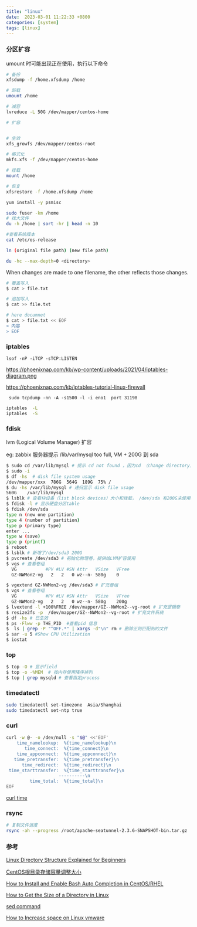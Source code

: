 ```yaml
---
title: "linux"
date:  2023-03-01 11:22:33 +0800
categories: [system]
tags: [linux]
---
```



### 分区扩容

umount 时可能出现正在使用，执行以下命令

```sh
# 备份
xfsdump -f /home.xfsdump /home

# 卸载
umount /home

# 减容
lvreduce -L 50G /dev/mapper/centos-home

# 扩容


# 生效
xfs_growfs /dev/mapper/centos-root

# 格式化
mkfs.xfs -f /dev/mapper/centos-home

# 挂载
mount /home

# 恢复
xfsrestore -f /home.xfsdump /home
```

```sh
yum install -y psmisc

sudo fuser -km /home
# 找大文件
du -h /home | sort -hr | head -n 10
```

```bash
#查看系统版本
cat /etc/os-release

ln (original file path) (new file path)

du -hc --max-depth=0 <directory>

```

When changes are made to one filename, the other reflects those changes.


```sh
# 覆盖写入
$ cat > file.txt

# 追加写入
$ cat >> file.txt

# here documnet
$ cat > file.txt << EOF
> 内容
> EOF
```

### iptables

`lsof -nP -iTCP -sTCP:LISTEN`

https://phoenixnap.com/kb/wp-content/uploads/2021/04/iptables-diagram.png

https://phoenixnap.com/kb/iptables-tutorial-linux-firewall

` sudo tcpdump -nn -A -s1500 -l -i eno1  port 31198`

```bash
iptables  -L
iptables  -S
```

###  fdisk

lvm (Logical Volume Manager) 扩容

eg: zabbix 服务器提示 /lib/var/mysql too full, VM + 200G 到 sda

```sh
$ sudo cd /var/lib/mysql # 提示 cd not found ，因为cd （change directory）不是程序,所以要切换用户
$ sudo -i
$ df -hs  # disk file system usage
/dev/mapper/xxx  786G  564G  189G  75% /
$ du -hs /var/lib/mysql # 递归显示 disk file usage
560G    /var/lib/mysql
$ lsblk # 查看块设备（list block devices）大小和挂载， /dev/sda 有200G未使用
$ fdisk -l # 显示硬盘分区table
$ fdisk /dev/sda
type n (new one partition)
type 4 (number of partition)
type p (primary type)
enter ...
type w (save)
type p (printf)
$ reboot
$ lsblk # 新增了/dev/sda3 200G
$ pvcreate /dev/sda3 # 初始化物理卷，提供给LVM扩容使用
$ vgs # 查看卷组
  VG           #PV #LV #SN Attr   VSize   VFree
  GZ-NWMon2-vg   2   2   0 wz--n- 580g    0

$ vgextend GZ-NWMon2-vg /dev/sda3 # 扩充卷组
$ vgs # 查看卷组
  VG           #PV #LV #SN Attr   VSize   VFree
  GZ-NWMon2-vg   2   2   0 wz--n- 580g    200g
$ lvextend -l +100%FREE /dev/mapper/GZ--NWMon2--vg-root # 扩充逻辑卷
$ resize2fs -p  /dev/mapper/GZ--NWMon2--vg-root # 扩充文件系统
$ df -hs # 已生效
$ ps -Flww -p THE_PID  #查看pid 信息
$  ls | grep -P "^OFF.*" | xargs -d"\n" rm # 删除正则匹配到的文件
$ sar -u 5 #Show CPU Utilization
$ iostat

```


###  top

```sh
$ top -O # 显示field
$ top -o -%MEM  # 按内存使用降序排列
$ top | grep mysqld # 查看指定process
```

### timedatectl

```sh
sudo timedatectl set-timezone  Asia/Shanghai
sudo timedatectl set-ntp true
```

###  curl

```sh
curl -w @- -o /dev/null -s "$@" <<'EOF'
    time_namelookup:  %{time_namelookup}\n
       time_connect:  %{time_connect}\n
    time_appconnect:  %{time_appconnect}\n
   time_pretransfer:  %{time_pretransfer}\n
      time_redirect:  %{time_redirect}\n
 time_starttransfer:  %{time_starttransfer}\n
                    ----------\n
         time_total:  %{time_total}\n
EOF
```
[curl time](https://stackoverflow.com/questions/18215389/how-do-i-measure-request-and-response-times-at-once-using-curl)


###  rsync

```sh
# 复制文件进度
rsync -ah --progress /root/apache-seatunnel-2.3.6-SNAPSHOT-bin.tar.gz  ./
```

### 参考

[Linux Directory Structure Explained for Beginners](https://linuxhandbook.com/linux-directory-structure)

[CentOS根目录存储容量调整大小](https://blog.csdn.net/mypowerhere/article/details/107339305)

[How to Install and Enable Bash Auto Completion in CentOS/RHEL](https://www.tecmint.com/install-and-enable-bash-auto-completion-in-centos-rhel)

[How to Get the Size of a Directory in Linux](https://phoenixnap.com/kb/show-linux-directory-size)

[sed command](https://www.howtogeek.com/666395/how-to-use-the-sed-command-on-linux/)

[How to Increase space on Linux vmware](https://communities.vmware.com/t5/Virtual-Machine-Guest-OS-and-VM/Complete-Guide-How-to-Increase-space-on-Linux-vmware/td-p/388872#:~:text=To%20view%20the%20pictures%20mentioned%20in%20the%20step%2C,session%208%20Log%20in%20as%20root%20More%20items)
